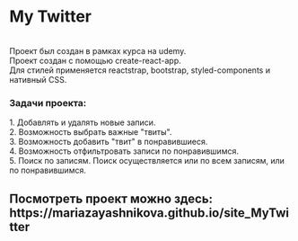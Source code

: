 <h1>My Twitter</h1>
<br>
Проект был создан в рамках курса на udemy.<br>
Проект создан с помощью create-react-app.<br>
Для стилей применяется reactstrap, bootstrap, styled-components и нативный CSS.<br>
<h3>Задачи проекта:</h3>
1. Добавлять и удалять новые записи.<br>
2. Возможность выбрать важные "твиты".<br>
3. Возможность добавить "твит" в понравившиеся.<br>
4. Возможность отфильтровать записи по понравившимся. <br>
5. Поиск по записям. Поиск осуществляется или по всем записям, или по понравившимся.<br>

<h2>Посмотреть проект можно здесь: https://mariazayashnikova.github.io/site_MyTwitter </h2.
